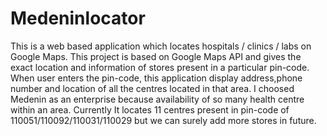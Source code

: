 # Medeninlocator
This is a web based application which locates hospitals / clinics  / labs on Google Maps. This project is based on Google Maps API and gives the exact location and information of stores present in a particular pin-code.
When user enters the pin-code, this application display address,phone number and location of all the centres located in that area. I choosed Medenin as an enterprise because availability of so many health centre within an area. Currently It locates 11 centres present in pin-code of 110051/110092/110031/110029 but we can surely add more stores in future. 


